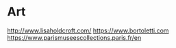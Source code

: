 # Art

http://www.lisaholdcroft.com/
https://www.bortoletti.com
https://www.parismuseescollections.paris.fr/en
